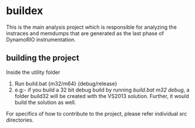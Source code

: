 buildex
======

This is the main analysis project which is responsible for analyzing the instraces and memdumps that are generated as the last phase of DynamoRIO instrumentation.

building the project
-------------------

Inside the utility folder
1. Run build.bat {m32/m64} {debug/release}
2. e.g:- if you build a 32 bit debug build by running *build.bat m32 debug*, a folder build32 will be created with the VS2013 solution. 
Further, it would build the solution as well.

For specifics of how to contribute to the project, please refer individual src directories.